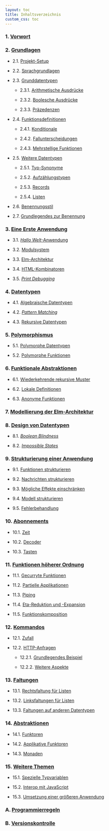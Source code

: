 ```yaml
---
layout: toc
title: Inhaltsverzeichnis
custom_css: toc
---
```


### 1. [Vorwort](preface.md)


### 2. [Grundlagen](basics.md)

- 2.1. [Projekt-Setup](basics.md#projekt-setup)

- 2.2. [Sprachgrundlagen](basics.md#sprachgrundlagen)

- 2.3. [Grunddatentypen](basics.md#grunddatentypen)

    - 2.3.1. [Arithmetische Ausdrücke](basics.md#arithmetische-ausdrücke)

    - 2.3.2. [Boolesche Ausdrücke](basics.md#boolesche-ausdrücke)

    - 2.3.3. [Präzedenzen](basics.md#präzedenzen)

- 2.4. [Funktionsdefinitionen](basics.md#funktionsdefinitionen)

    - 2.4.1. [Konditionale](basics.md#konditionale)

    - 2.4.2. [Fallunterscheidungen](basics.md#fallunterscheidungen)

    - 2.4.3. [Mehrstellige Funktionen](basics.md#mehrstellige-funktionen)

- 2.5. [Weitere Datentypen](basics.md#weitere-datentypen)

    - 2.5.1. [Typ-Synonyme](basics.md#typ-synonyme)

    - 2.5.2. [Aufzählungstypen](basics.md#aufzählungstypen)

    - 2.5.3. [Records](basics.md#records)

    - 2.5.4. [Listen](basics.md#listen)

- 2.6. [Benennungsstil](basics.md#benennungsstil)

- 2.7. [Grundlegendes zur Benennung](basics.md#grundlegendes-zur-benennung)

### 3. [Eine Erste Anwendung](first-application.md)

- 3.1. [_Hallo Welt_-Anwendung](first-application.md#hallo-welt-anwendung)

- 3.2. [Modulsystem](first-application.md#modulsystem)

- 3.3. [Elm-Architektur](first-application.md#elm-architektur)

- 3.4. [HTML-Kombinatoren](first-application.md#html-kombinatoren)

- 3.5. [_Print Debugging_](first-application.md#print-debugging)

### 4. [Datentypen](data-types.md)

- 4.1. [Algebraische Datentypen](data-types.md#algebraische-datentypen)

- 4.2. [_Pattern Matching_](data-types.md#pattern-matching)

- 4.3. [Rekursive Datentypen](data-types.md#rekursive-datentypen)

### 5. [Polymorphismus](polymorphism.md)

- 5.1. [Polymorphe Datentypen](polymorphism.md#polymorphe-datentypen)

- 5.2. [Polymorphe Funktionen](polymorphism.md#polymorphe-funktionen)

### 6. [Funktionale Abstraktionen](functional-abstractions.md)

- 6.1. [Wiederkehrende rekursive Muster](functional-abstractions.md#wiederkehrende-rekursive-muster)

- 6.2. [Lokale Definitionen](functional-abstractions.md#lokale-definitionen)

- 6.3. [Anonyme Funktionen](functional-abstractions.md#anonyme-funktionen)

### 7. [Modellierung der Elm-Architektur](architecture.md)

### 8. [Design von Datentypen](design.md)

- 8.1. [_Boolean Blindness_](design.md#boolean-blindness)

- 8.2. [_Impossible States_](design.md#impossible-states)

### 9. [Strukturierung einer Anwendung](structure.md)

- 9.1. [Funktionen strukturieren](structure.md#funktionen-strukturieren)

- 9.2. [Nachrichten strukturieren](structure.md#nachrichten-strukturieren)

- 9.3. [Mögliche Effekte einschränken](structure.md#mögliche-effekte-einschränken)

- 9.4. [Modell strukturieren](structure.md#modell-strukturieren)

- 9.5. [Fehlerbehandlung](structure.md#fehlerbehandlung)

### 10. [Abonnements](subscriptions.md)

- 10.1. [Zeit](subscriptions.md#zeit)

- 10.2. [Decoder](subscriptions.md#decoder)

- 10.3. [Tasten](subscriptions.md#tasten)

### 11. [Funktionen höherer Ordnung](higher-order.md)

- 11.1. [Gecurryte Funktionen](higher-order.md#gecurryte-funktionen)

- 11.2. [Partielle Applikationen](higher-order.md#partielle-applikationen)

- 11.3. [Piping](higher-order.md#piping)

- 11.4. [Eta-Reduktion und -Expansion](higher-order.md#eta-reduktion-und--expansion)

- 11.5. [Funktionskomposition](higher-order.md#funktionskomposition)

### 12. [Kommandos](commands.md)

- 12.1. [Zufall](commands.md#zufall)

- 12.2. [HTTP-Anfragen](commands.md#http-anfragen)

    - 12.2.1. [Grundlegendes Beispiel](commands.md#grundlegendes-beispiel)

    - 12.2.2. [Weitere Aspekte](commands.md#weitere-aspekte)

### 13. [Faltungen](folds.md)

- 13.1. [Rechtsfaltung für Listen](folds.md#rechtsfaltung-für-listen)

- 13.2. [Linksfaltungen für Listen](folds.md#linksfaltung-für-listen)

- 13.3. [Faltungen auf anderen Datentypen](folds.md#faltungen-auf-anderen-datentypen)

### 14. [Abstraktionen](abstractions.md)

- 14.1. [Funktoren](abstractions.md#funktoren)

- 14.2. [Applikative Funktoren](abstractions.md#applikative-funktoren)

- 14.3. [Monaden](abstractions.md#monaden)

### 15. [Weitere Themen](final-topics.md)

- 15.1. [Spezielle Typvariablen](final-topics.md#spezielle-typvariablen)

- 15.2. [Interop mit JavaScript](final-topics.md#interop-mit-javascript)

- 15.3. [Umsetzung einer größeren Anwendung](final-topics.md#umsetzung-einer-größeren-anwendung)

### A. [Programmierregeln](linter-rules.md)

### B. [Versionskontrolle](version-control.md)

